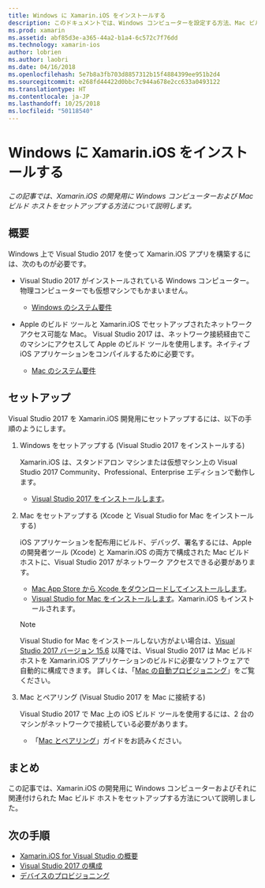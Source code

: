 ```yaml
---
title: Windows に Xamarin.iOS をインストールする
description: このドキュメントでは、Windows コンピューターを設定する方法、Mac ビルド ホストを設定する方法、Xamarin.iOS 開発のために Windows を Mac にペアリングする方法について説明しています。
ms.prod: xamarin
ms.assetid: abf85d3e-a365-44a2-b1a4-6c572c7f76dd
ms.technology: xamarin-ios
author: lobrien
ms.author: laobri
ms.date: 04/16/2018
ms.openlocfilehash: 5e7b8a3fb703d8857312b15f4884399ee951b2d4
ms.sourcegitcommit: e268fd44422d0bbc7c944a678e2cc633a0493122
ms.translationtype: HT
ms.contentlocale: ja-JP
ms.lasthandoff: 10/25/2018
ms.locfileid: "50118540"
---
```

# <a name="installing-xamarinios-on-windows"></a>Windows に Xamarin.iOS をインストールする

_この記事では、Xamarin.iOS の開発用に Windows コンピューターおよび Mac ビルド ホストをセットアップする方法について説明します。_

## <a name="overview"></a>概要

Windows 上で Visual Studio 2017 を使って Xamarin.iOS アプリを構築するには、次のものが必要です。
 
-  Visual Studio 2017 がインストールされている Windows コンピューター。 物理コンピューターでも仮想マシンでもかまいません。
    - [Windows のシステム要件](~/cross-platform/get-started/requirements.md#windows-requirements)
    
-  Apple のビルド ツールと Xamarin.iOS でセットアップされたネットワーク アクセス可能な Mac。 Visual Studio 2017 は、ネットワーク接続経由でこのマシンにアクセスして Apple のビルド ツールを使用します。ネイティブ iOS アプリケーションをコンパイルするために必要です。 
    - [Mac のシステム要件](~/cross-platform/get-started/requirements.md#macos-requirements)

## <a name="setup"></a>セットアップ

Visual Studio 2017 を Xamarin.iOS 開発用にセットアップするには、以下の手順のようにします。

1. Windows をセットアップする (Visual Studio 2017 をインストールする)

    Xamarin.iOS は、スタンドアロン マシンまたは仮想マシン上の Visual Studio 2017 Community、Professional、Enterprise エディションで動作します。
    
    - [Visual Studio 2017 をインストールします](~/cross-platform/get-started/installation/windows.md)。

2. Mac をセットアップする (Xcode と Visual Studio for Mac をインストールする)

    iOS アプリケーションを配布用にビルド、デバッグ、署名するには、Apple の開発者ツール (Xcode) と Xamarin.iOS の両方で構成された Mac ビルド ホストに、Visual Studio 2017 がネットワーク アクセスできる必要があります。

    - [Mac App Store から Xcode をダウンロードしてインストールします](https://itunes.apple.com/us/app/xcode/id497799835?mt=12)。 
    - [Visual Studio for Mac をインストールします](https://docs.microsoft.com/visualstudio/mac/installation)。Xamarin.iOS もインストールされます。

    > [!NOTE] 
    > Visual Studio for Mac をインストールしない方がよい場合は、[Visual Studio 2017 バージョン 15.6](https://docs.microsoft.com/visualstudio/releasenotes/vs2017-relnotes#automatic-macos-provisioning) 以降では、Visual Studio 2017 は Mac ビルド ホストを Xamarin.iOS アプリケーションのビルドに必要なソフトウェアで自動的に構成できます。 詳しくは、「[Mac の自動プロビジョニング](~/ios/get-started/installation/windows/connecting-to-mac/index.md#automatic-mac-provisioning)」をご覧ください。

3. Mac とペアリング (Visual Studio 2017 を Mac に接続する)

    Visual Studio 2017 で Mac 上の iOS ビルド ツールを使用するには、2 台のマシンがネットワークで接続している必要があります。

    - 「[Mac とペアリング](~/ios/get-started/installation/windows/connecting-to-mac/index.md)」ガイドをお読みください。

## <a name="summary"></a>まとめ

この記事では、Xamarin.iOS の開発用に Windows コンピューターおよびそれに関連付けられた Mac ビルド ホストをセットアップする方法について説明しました。

## <a name="next-steps"></a>次の手順

- [Xamarin.iOS for Visual Studio の概要](introduction-to-xamarin-ios-for-visual-studio.md)
- [Visual Studio 2017 の構成](config-options.md)
- [デバイスのプロビジョニング](~/ios/get-started/installation/device-provisioning/index.md)
